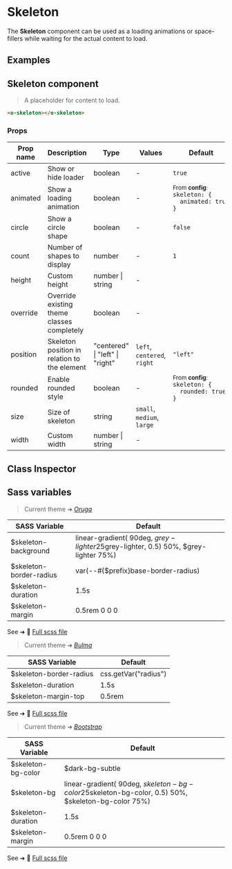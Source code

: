 # Skeleton

<section class="odocs-head">

The **Skeleton** component can be used as a loading animations or space-fillers while waiting for the actual content to load.

</section>

<section class="odocs-examples">

## Examples

<example-skeleton />

</section>

<section class="odocs-specs">

## Skeleton component

> A placeholder for content to load.

```html
<o-skeleton></o-skeleton>
```

### Props

| Prop name | Description                                  | Type                            | Values                      | Default                                                                                                                                           |
| --------- | -------------------------------------------- | ------------------------------- | --------------------------- | ------------------------------------------------------------------------------------------------------------------------------------------------- |
| active    | Show or hide loader                          | boolean                         | -                           | <code style='white-space: nowrap; padding: 0;'>true</code>                                                                                        |
| animated  | Show a loading animation                     | boolean                         | -                           | <div><small>From <b>config</b>:</small></div><code style='white-space: nowrap; padding: 0;'>skeleton: {<br>&nbsp;&nbsp;animated: true<br>}</code> |
| circle    | Show a circle shape                          | boolean                         | -                           | <code style='white-space: nowrap; padding: 0;'>false</code>                                                                                       |
| count     | Number of shapes to display                  | number                          | -                           | <code style='white-space: nowrap; padding: 0;'>1</code>                                                                                           |
| height    | Custom height                                | number \| string                | -                           |                                                                                                                                                   |
| override  | Override existing theme classes completely   | boolean                         | -                           |                                                                                                                                                   |
| position  | Skeleton position in relation to the element | "centered" \| "left" \| "right" | `left`, `centered`, `right` | <code style='white-space: nowrap; padding: 0;'>"left"</code>                                                                                      |
| rounded   | Enable rounded style                         | boolean                         | -                           | <div><small>From <b>config</b>:</small></div><code style='white-space: nowrap; padding: 0;'>skeleton: {<br>&nbsp;&nbsp;rounded: true<br>}</code>  |
| size      | Size of skeleton                             | string                          | `small`, `medium`, `large`  |                                                                                                                                                   |
| width     | Custom width                                 | number \| string                | -                           |                                                                                                                                                   |

</section>

<section class="odocs-classes">

## Class Inspector

<inspector-skeleton-viewer />

</section>

<section class="odocs-style">

## Sass variables

<div class="theme-oruga">

> Current theme ➜ _[Oruga](https://github.com/oruga-ui/theme-oruga)_

| SASS Variable           | Default                                                                                      |
| ----------------------- | -------------------------------------------------------------------------------------------- |
| $skeleton-background    | linear-gradient( 90deg, $grey-lighter 25%,  rgba($grey-lighter, 0.5) 50%, $grey-lighter 75%) |
| $skeleton-border-radius | var(--#{$prefix}base-border-radius)                                                          |
| $skeleton-duration      | 1.5s                                                                                         |
| $skeleton-margin        | 0.5rem 0 0 0                                                                                 |

See ➜ 📄 [Full scss file](https://github.com/oruga-ui/theme-oruga/tree/main/src/assets/scss/components/_skeleton.scss)

</div>
<div class="theme-bulma">

> Current theme ➜ _[Bulma](https://github.com/oruga-ui/theme-bulma)_

| SASS Variable           | Default              |
| ----------------------- | -------------------- |
| $skeleton-border-radius | css.getVar("radius") |
| $skeleton-duration      | 1.5s                 |
| $skeleton-margin-top    | 0.5rem               |

See ➜ 📄 [Full scss file](https://github.com/oruga-ui/theme-bulma/tree/main/src/assets/scss/components/_skeleton.scss)

</div>
<div class="theme-bootstrap">

> Current theme ➜ _[Bootstrap](https://github.com/oruga-ui/theme-bootstrap)_

| SASS Variable      | Default                                                                                                     |
| ------------------ | ----------------------------------------------------------------------------------------------------------- |
| $skeleton-bg-color | $dark-bg-subtle                                                                                             |
| $skeleton-bg       | linear-gradient( 90deg, $skeleton-bg-color 25%,  rgba($skeleton-bg-color, 0.5) 50%, $skeleton-bg-color 75%) |
| $skeleton-duration | 1.5s                                                                                                        |
| $skeleton-margin   | 0.5rem 0 0 0                                                                                                |

See ➜ 📄 [Full scss file](https://github.com/oruga-ui/theme-bootstrap/tree/main/src/assets/scss/components/_skeleton.scss)

</div>

</section>
